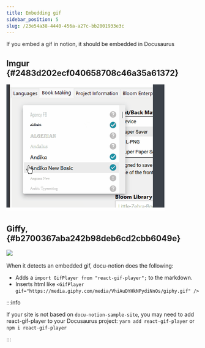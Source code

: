 ```yaml
---
title: Embedding gif
sidebar_position: 5
slug: /23e54a38-4440-456a-a27c-bb2001933e3c
---
```




If you embed a gif in notion, it should be embedded in Docusaurus


## Imgur {#2483d202ecf040658708c46a35a61372}


![](./1607379524.gif)


## Giffy,  {#b2700367aba242b98deb6cd2cbb6049e}


![](./705447076.gif)


When it detects an embedded gif, docu-notion does the following:

- Adds a `import GifPlayer from "react-gif-player";` to the markdown.
- Inserts html like `<GifPlayer gif="https://media.giphy.com/media/VhiAuDYHkNPydiNnOs/giphy.gif" />`

:::info

If your site is not based on `docu-notion-sample-site`, you may need to add react-gif-player to your Docusaurus project:
`yarn add react-gif-player` or `npm i react-gif-player`

:::



